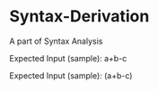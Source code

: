 # Syntax-Derivation
A part of Syntax Analysis


Expected Input (sample): a+b-c



Expected Input (sample): (a+b-c)
